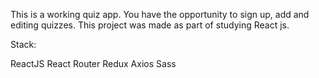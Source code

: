 This is a working quiz app.
You have the opportunity to sign up, add and editing quizzes.
This project was made as part of studying React js.


Stack:

ReactJS 
React Router
Redux
Axios
Sass

